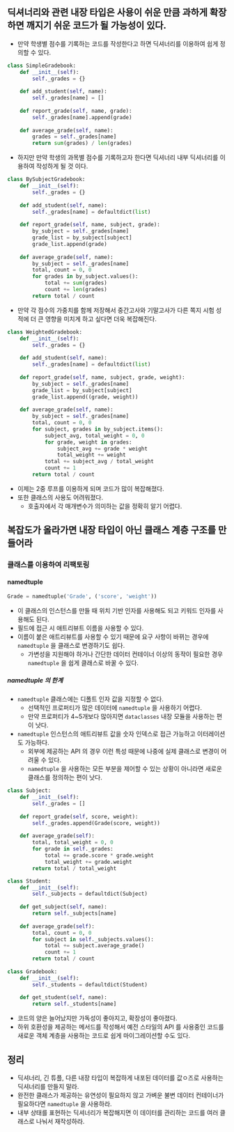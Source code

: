 ## 딕셔너리와 관련 내장 타입은 사용이 쉬운 만큼 과하게 확장하면 깨지기 쉬운 코드가 될 가능성이 있다.
- 만약 학생별 점수를 기록하는 코드를 작성한다고 하면 딕셔너리를 이용하여 쉽게 정의할 수 있다.
```python
class SimpleGradebook:  
    def __init__(self):  
        self._grades = {}  
          
    def add_student(self, name):  
        self._grades[name] = []  
          
    def report_grade(self, name, grade):  
        self._grades[name].append(grade)  
          
    def average_grade(self, name):  
        grades = self._grades[name]  
        return sum(grades) / len(grades)
```

- 하지만 만약 학생의 과목별 점수를 기록하고자 한다면 딕셔너리 내부 딕셔너리를 이용하여 작성하게 될 것 이다.
```python
class BySubjectGradebook:  
    def __init__(self):  
        self._grades = {}  
  
    def add_student(self, name):  
        self._grades[name] = defaultdict(list)  
  
    def report_grade(self, name, subject, grade):  
        by_subject = self._grades[name]  
        grade_list = by_subject[subject]  
        grade_list.append(grade)  
  
    def average_grade(self, name):  
        by_subject = self._grades[name]  
        total, count = 0, 0  
        for grades in by_subject.values():  
            total += sum(grades)  
            count += len(grades)  
        return total / count
```

- 만약 각 점수의 가중치를 함께 저장해서 중간고사와 기말고사가 다른 쪽지 시험 성적에 더 큰 영향을 미치게 하고 싶다면 더욱 복잡해진다.
```python
class WeightedGradebook:  
    def __init__(self):  
        self._grades = {}  
  
    def add_student(self, name):  
        self._grades[name] = defaultdict(list)  
      
    def report_grade(self, name, subject, grade, weight):  
        by_subject = self._grades[name]  
        grade_list = by_subject[subject]  
        grade_list.append((grade, weight))  
      
    def average_grade(self, name):  
        by_subject = self._grades[name]  
        total, count = 0, 0  
        for subject, grades in by_subject.items():  
            subject_avg, total_weight = 0, 0  
            for grade, weight in grades:  
                subject_avg += grade * weight  
                total_weight += weight  
            total += subject_avg / total_weight  
            count += 1  
        return total / count
```
- 이제는 2중 루프를 이용하게 되며 코드가 많이 복잡해졌다.
- 또한 클래스의 사용도 어려워졌다.
	- 호출자에서 각 매개변수가 의미하는 값을 정확히 알기 어렵다.

## 복잡도가 올라가면 내장 타입이 아닌 클래스 계층 구조를 만들어라
### 클래스를 이용하여 리팩토링
#### namedtuple
```python
Grade = namedtuple('Grade', ('score', 'weight'))
```
- 이 클래스의 인스턴스를 만들 때 위치  기반 인자를 사용해도 되고 키워드 인자를 사용해도 된다.
- 필드에 접근 시 애트리뷰트 이름을 사용할 수 있다.
- 이름이 붙은 애트리뷰트를 사용할 수 있기 때문에 요구 사항이 바뀌는 경우에 `namedtuple` 을 클래스로 변경하기도 쉽다.
	- 가변성을 지원해야 하거나 간단한 데이터 컨테이너 이상의 동작이 필요한 경우 `namedtuple` 을 쉽게 클래스로 바꿀 수 있다.

##### namedtuple 의 한계
- `namedtuple` 클래스에는 디폴트 인자 값을 지정할 수 없다.
	- 선택적인 프로퍼티가 많은 데이터에 `namedtuple` 을 사용하기 어렵다.
	- 만약 프로퍼티가 4~5개보다 많아지면 `dataclasses` 내장 모듈을 사용하는 편이 낫다.
- `namedtuple` 인스턴스의 애트리뷰트 값을 숫자 인덱스로 접근 가능하고 이터레이션도 가능하다.
	- 외부에 제공하는 API 의 경우 이런 특성 때문에 나중에 실제 클래스로 변경이 어려울 수 있다.
	- `namedtuple` 을 사용하는 모든 부분을 제어할 수 있는 상황이 아니라면 새로운 클래스를 정의하는 편이 낫다.

```python
class Subject:  
    def __init__(self):  
        self._grades = []  
  
    def report_grade(self, score, weight):  
        self._grades.append(Grade(score, weight))  
  
    def average_grade(self):  
        total, total_weight = 0, 0  
        for grade in self._grades:  
            total += grade.score * grade.weight  
            total_weight += grade.weight  
        return total / total_weight

class Student:  
    def __init__(self):  
        self._subjects = defaultdict(Subject)  
  
    def get_subject(self, name):  
        return self._subjects[name]  
      
    def average_grade(self):  
        total, count = 0, 0  
        for subject in self._subjects.values():  
            total += subject.average_grade()  
            count += 1  
        return total / count  
      
class Gradebook:  
    def __init__(self):  
        self._students = defaultdict(Student)  
      
    def get_student(self, name):  
        return self._students[name]
```
- 코드의 양은 늘어났지만 가독성이 좋아지고, 확장성이 좋아졌다.
- 하위 호환성을 제공하는 메서드를 작성해서 예전 스타일의 API 를 사용중인 코드를 새로운 객체 계층을 사용하는 코드로 쉽게 마이그레이션할 수도 있다.

## 정리
- 딕셔너리, 긴 튜플, 다른 내장 타입이 복잡하게 내포된 데이터를 값ㅇ즈로 사용하는 딕셔너리를 만들지 말라.
- 완전한 클래스가 제공하는 유연성이 필요하지 않고 가벼운 불변 데이터 컨테이너가 필요하다면 `namedtuple` 을 사용하라.
- 내부 상태를 표현하는 딕셔너리가 복잡해지면 이 데이터를 관리하는 코드를 여러 클래스로 나눠서 재작성하라.